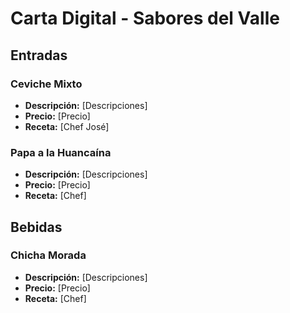 # Carta Digital - Sabores del Valle

## Entradas

### Ceviche Mixto
- **Descripción:** [Descripciones]
- **Precio:** [Precio]
- **Receta:** [Chef José]

### Papa a la Huancaína
- **Descripción:** [Descripciones]
- **Precio:** [Precio]
- **Receta:** [Chef]

## Bebidas

### Chicha Morada
- **Descripción:** [Descripciones]
- **Precio:** [Precio]
- **Receta:** [Chef]
